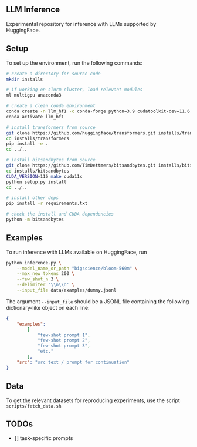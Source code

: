 ## LLM Inference

Experimental repository for inference with LLMs supported by HuggingFace.

## Setup

To set up the environment, run the following commands:

```bash
# create a directory for source code
mkdir installs

# if working on slurm cluster, load relevant modules
ml multigpu anaconda3

# create a clean conda environment
conda create -n llm_hf1 -c conda-forge python=3.9 cudatoolkit-dev=11.6 -y
conda activate llm_hf1

# install transformers from source
git clone https://github.com/huggingface/transformers.git installs/transformers
cd installs/transformers
pip install -e .
cd ../..

# install bitsandbytes from source
git clone https://github.com/TimDettmers/bitsandbytes.git installs/bitsandbytes
cd installs/bitsandbytes
CUDA_VERSION=116 make cuda11x
python setup.py install
cd ../..

# install other deps
pip install -r requirements.txt

# check the install and CUDA dependencies
python -m bitsandbytes
```

## Examples

To run inference with LLMs available on HuggingFace, run

```bash
python inference.py \
    --model_name_or_path "bigscience/bloom-560m" \
    --max_new_tokens 200 \
    --few_shot_n 3 \
    --delimiter '\\n\\n' \
    --input_file data/examples/dummy.jsonl
```

The argument `--input_file` should be a JSONL file containing the following dictionary-like object on each line:

```json
{
    "examples": 
        [
            "few-shot prompt 1", 
            "few-shot prompt 2", 
            "few-shot prompt 3", 
            "etc."
        ], 
    "src": "src text / prompt for continuation"
}
```

## Data

To get the relevant datasets for reproducing experiments, use the script `scripts/fetch_data.sh`

## TODOs

- [] task-specific prompts